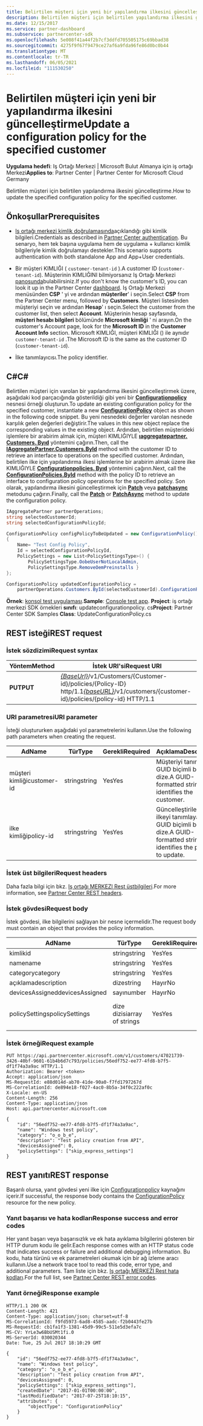 ```yaml
---
title: Belirtilen müşteri için yeni bir yapılandırma ilkesini güncelleştirme
description: Belirtilen müşteri için belirtilen yapılandırma ilkesini güncelleştirme.
ms.date: 12/15/2017
ms.service: partner-dashboard
ms.subservice: partnercenter-sdk
ms.openlocfilehash: 5e008f41a44f2b7cf3ddfd705505175c69bbad38
ms.sourcegitcommit: 4275f9f67f9479ce27af6a9fda96fe86d0bc0b44
ms.translationtype: MT
ms.contentlocale: tr-TR
ms.lasthandoff: 06/05/2021
ms.locfileid: "111530250"
---
```

# <a name="update-a-configuration-policy-for-the-specified-customer"></a><span data-ttu-id="aa255-103">Belirtilen müşteri için yeni bir yapılandırma ilkesini güncelleştirme</span><span class="sxs-lookup"><span data-stu-id="aa255-103">Update a configuration policy for the specified customer</span></span>

<span data-ttu-id="aa255-104">**Uygulama hedefi**: Iş Ortağı Merkezi | Microsoft Bulut Almanya için iş ortağı Merkezi</span><span class="sxs-lookup"><span data-stu-id="aa255-104">**Applies to**: Partner Center | Partner Center for Microsoft Cloud Germany</span></span>

<span data-ttu-id="aa255-105">Belirtilen müşteri için belirtilen yapılandırma ilkesini güncelleştirme.</span><span class="sxs-lookup"><span data-stu-id="aa255-105">How to update the specified configuration policy for the specified customer.</span></span>

## <a name="prerequisites"></a><span data-ttu-id="aa255-106">Önkoşullar</span><span class="sxs-lookup"><span data-stu-id="aa255-106">Prerequisites</span></span>

- <span data-ttu-id="aa255-107">[Iş ortağı merkezi kimlik doğrulamasında](partner-center-authentication.md)açıklandığı gibi kimlik bilgileri.</span><span class="sxs-lookup"><span data-stu-id="aa255-107">Credentials as described in [Partner Center authentication](partner-center-authentication.md).</span></span> <span data-ttu-id="aa255-108">Bu senaryo, hem tek başına uygulama hem de uygulama + kullanıcı kimlik bilgileriyle kimlik doğrulamayı destekler.</span><span class="sxs-lookup"><span data-stu-id="aa255-108">This scenario supports authentication with both standalone App and App+User credentials.</span></span>

- <span data-ttu-id="aa255-109">Bir müşteri KIMLIĞI ( `customer-tenant-id` ).</span><span class="sxs-lookup"><span data-stu-id="aa255-109">A customer ID (`customer-tenant-id`).</span></span> <span data-ttu-id="aa255-110">Müşterinin KIMLIĞINI bilmiyorsanız Iş Ortağı Merkezi [panosunda](https://partner.microsoft.com/dashboard)bulabilirsiniz.</span><span class="sxs-lookup"><span data-stu-id="aa255-110">If you don't know the customer's ID, you can look it up in the Partner Center [dashboard](https://partner.microsoft.com/dashboard).</span></span> <span data-ttu-id="aa255-111">Iş Ortağı Merkezi menüsünden **CSP** ' yi ve ardından **müşteriler**' i seçin.</span><span class="sxs-lookup"><span data-stu-id="aa255-111">Select **CSP** from the Partner Center menu, followed by **Customers**.</span></span> <span data-ttu-id="aa255-112">Müşteri listesinden müşteriyi seçin ve ardından **Hesap**' ı seçin.</span><span class="sxs-lookup"><span data-stu-id="aa255-112">Select the customer from the customer list, then select **Account**.</span></span> <span data-ttu-id="aa255-113">Müşterinin hesap sayfasında, **müşteri hesabı bilgileri** bölümünde **Microsoft kimliği** ' ni arayın.</span><span class="sxs-lookup"><span data-stu-id="aa255-113">On the customer's Account page, look for the **Microsoft ID** in the **Customer Account Info** section.</span></span> <span data-ttu-id="aa255-114">Microsoft KIMLIĞI, müşteri KIMLIĞI () ile aynıdır `customer-tenant-id` .</span><span class="sxs-lookup"><span data-stu-id="aa255-114">The Microsoft ID is the same as the customer ID  (`customer-tenant-id`).</span></span>

- <span data-ttu-id="aa255-115">İlke tanımlayıcısı.</span><span class="sxs-lookup"><span data-stu-id="aa255-115">The policy identifier.</span></span>

## <a name="c"></a><span data-ttu-id="aa255-116">C\#</span><span class="sxs-lookup"><span data-stu-id="aa255-116">C\#</span></span>

<span data-ttu-id="aa255-117">Belirtilen müşteri için varolan bir yapılandırma ilkesini güncelleştirmek üzere, aşağıdaki kod parçacığında gösterildiği gibi yeni bir [**Configurationpolicy**](/dotnet/api/microsoft.store.partnercenter.models.devicesdeployment.configurationpolicy) nesnesi örneği oluşturun.</span><span class="sxs-lookup"><span data-stu-id="aa255-117">To update an existing configuration policy for the specified customer, instantiate a new [**ConfigurationPolicy**](/dotnet/api/microsoft.store.partnercenter.models.devicesdeployment.configurationpolicy) object as shown in the following code snippet.</span></span> <span data-ttu-id="aa255-118">Bu yeni nesnedeki değerler varolan nesnede karşılık gelen değerleri değiştirir.</span><span class="sxs-lookup"><span data-stu-id="aa255-118">The values in this new object replace the corresponding values in the existing object.</span></span> <span data-ttu-id="aa255-119">Ardından, belirtilen müşterideki işlemlere bir arabirim almak için, müşteri KIMLIĞIYLE [**ıaggregatepartner. Customers. Byıd**](/dotnet/api/microsoft.store.partnercenter.customers.icustomercollection.byid) yöntemini çağırın.</span><span class="sxs-lookup"><span data-stu-id="aa255-119">Then, call the [**IAggregatePartner.Customers.ById**](/dotnet/api/microsoft.store.partnercenter.customers.icustomercollection.byid) method with the customer ID to retrieve an interface to operations on the specified customer.</span></span> <span data-ttu-id="aa255-120">Ardından, belirtilen ilke için yapılandırma ilkesi işlemlerine bir arabirim almak üzere ilke KIMLIĞIYLE [**Configurationpolicies. Byıd**](/dotnet/api/microsoft.store.partnercenter.devicesdeployment.iconfigurationpolicycollection.byid) yöntemini çağırın.</span><span class="sxs-lookup"><span data-stu-id="aa255-120">Next, call the [**ConfigurationPolicies.ById**](/dotnet/api/microsoft.store.partnercenter.devicesdeployment.iconfigurationpolicycollection.byid) method with the policy ID to retrieve an interface to configuration policy operations for the specified policy.</span></span> <span data-ttu-id="aa255-121">Son olarak, yapılandırma ilkesini güncelleştirmek için [**Patch**](/dotnet/api/microsoft.store.partnercenter.devicesdeployment.iconfigurationpolicy.patch) veya [**patchasync**](/dotnet/api/microsoft.store.partnercenter.devicesdeployment.iconfigurationpolicy.patchasync) metodunu çağırın.</span><span class="sxs-lookup"><span data-stu-id="aa255-121">Finally, call the [**Patch**](/dotnet/api/microsoft.store.partnercenter.devicesdeployment.iconfigurationpolicy.patch) or [**PatchAsync**](/dotnet/api/microsoft.store.partnercenter.devicesdeployment.iconfigurationpolicy.patchasync) method to update the configuration policy.</span></span>

``` csharp
IAggregatePartner partnerOperations;
string selectedCustomerId;
string selectedConfigurationPolicyId;

ConfigurationPolicy configPolicyToBeUpdated = new ConfigurationPolicy()
{
    Name= "Test Config Policy",
    Id = selectedConfigurationPolicyId,
    PolicySettings = new List<PolicySettingsType>() {
        PolicySettingsType.OobeUserNotLocalAdmin,
        PolicySettingsType.RemoveOemPreinstalls }
};

ConfigurationPolicy updatedConfigurationPolicy =
    partnerOperations.Customers.ById(selectedCustomerId).ConfigurationPolicies.ById(selectedConfigurationPolicyId).Patch(configPolicyToBeUpdated);
```

<span data-ttu-id="aa255-122">**Örnek**: [konsol test uygulaması](console-test-app.md).</span><span class="sxs-lookup"><span data-stu-id="aa255-122">**Sample**: [Console test app](console-test-app.md).</span></span> <span data-ttu-id="aa255-123">**Project**: iş ortağı merkezi SDK örnekleri **sınıfı**: updateconfigurationpolicy. cs</span><span class="sxs-lookup"><span data-stu-id="aa255-123">**Project**: Partner Center SDK Samples **Class**: UpdateConfigurationPolicy.cs</span></span>

## <a name="rest-request"></a><span data-ttu-id="aa255-124">REST isteği</span><span class="sxs-lookup"><span data-stu-id="aa255-124">REST request</span></span>

### <a name="request-syntax"></a><span data-ttu-id="aa255-125">İstek sözdizimi</span><span class="sxs-lookup"><span data-stu-id="aa255-125">Request syntax</span></span>

| <span data-ttu-id="aa255-126">Yöntem</span><span class="sxs-lookup"><span data-stu-id="aa255-126">Method</span></span>  | <span data-ttu-id="aa255-127">İstek URI'si</span><span class="sxs-lookup"><span data-stu-id="aa255-127">Request URI</span></span>                                                                                          |
|---------|------------------------------------------------------------------------------------------------------|
| <span data-ttu-id="aa255-128">**PUT**</span><span class="sxs-lookup"><span data-stu-id="aa255-128">**PUT**</span></span> | <span data-ttu-id="aa255-129">[*{BaseUrl}*](partner-center-rest-urls.md)/v1/Customers/{Customer-id}/policies/{Policy-ID} http/1.1</span><span class="sxs-lookup"><span data-stu-id="aa255-129">[*{baseURL}*](partner-center-rest-urls.md)/v1/customers/{customer-id}/policies/{policy-id} HTTP/1.1</span></span> |

### <a name="uri-parameter"></a><span data-ttu-id="aa255-130">URI parametresi</span><span class="sxs-lookup"><span data-stu-id="aa255-130">URI parameter</span></span>

<span data-ttu-id="aa255-131">İsteği oluştururken aşağıdaki yol parametrelerini kullanın.</span><span class="sxs-lookup"><span data-stu-id="aa255-131">Use the following path parameters when creating the request.</span></span>

| <span data-ttu-id="aa255-132">Ad</span><span class="sxs-lookup"><span data-stu-id="aa255-132">Name</span></span>        | <span data-ttu-id="aa255-133">Tür</span><span class="sxs-lookup"><span data-stu-id="aa255-133">Type</span></span>   | <span data-ttu-id="aa255-134">Gerekli</span><span class="sxs-lookup"><span data-stu-id="aa255-134">Required</span></span> | <span data-ttu-id="aa255-135">Açıklama</span><span class="sxs-lookup"><span data-stu-id="aa255-135">Description</span></span>                                                   |
|-------------|--------|----------|---------------------------------------------------------------|
| <span data-ttu-id="aa255-136">müşteri kimliği</span><span class="sxs-lookup"><span data-stu-id="aa255-136">customer-id</span></span> | <span data-ttu-id="aa255-137">string</span><span class="sxs-lookup"><span data-stu-id="aa255-137">string</span></span> | <span data-ttu-id="aa255-138">Yes</span><span class="sxs-lookup"><span data-stu-id="aa255-138">Yes</span></span>      | <span data-ttu-id="aa255-139">Müşteriyi tanımlayan GUID biçimli bir dize.</span><span class="sxs-lookup"><span data-stu-id="aa255-139">A GUID-formatted string that identifies the customer.</span></span>         |
| <span data-ttu-id="aa255-140">ilke kimliği</span><span class="sxs-lookup"><span data-stu-id="aa255-140">policy-id</span></span>   | <span data-ttu-id="aa255-141">string</span><span class="sxs-lookup"><span data-stu-id="aa255-141">string</span></span> | <span data-ttu-id="aa255-142">Yes</span><span class="sxs-lookup"><span data-stu-id="aa255-142">Yes</span></span>      | <span data-ttu-id="aa255-143">Güncelleştirilecek ilkeyi tanımlayan GUID biçimli bir dize.</span><span class="sxs-lookup"><span data-stu-id="aa255-143">A GUID-formatted string that identifies the policy to update.</span></span> |

### <a name="request-headers"></a><span data-ttu-id="aa255-144">İstek üst bilgileri</span><span class="sxs-lookup"><span data-stu-id="aa255-144">Request headers</span></span>

<span data-ttu-id="aa255-145">Daha fazla bilgi için bkz. [Iş ortağı MERKEZI Rest üstbilgileri](headers.md).</span><span class="sxs-lookup"><span data-stu-id="aa255-145">For more information, see [Partner Center REST headers](headers.md).</span></span>

### <a name="request-body"></a><span data-ttu-id="aa255-146">İstek gövdesi</span><span class="sxs-lookup"><span data-stu-id="aa255-146">Request body</span></span>

<span data-ttu-id="aa255-147">İstek gövdesi, ilke bilgilerini sağlayan bir nesne içermelidir.</span><span class="sxs-lookup"><span data-stu-id="aa255-147">The request body must contain an object that provides the policy information.</span></span>

| <span data-ttu-id="aa255-148">Ad</span><span class="sxs-lookup"><span data-stu-id="aa255-148">Name</span></span>            | <span data-ttu-id="aa255-149">Tür</span><span class="sxs-lookup"><span data-stu-id="aa255-149">Type</span></span>             | <span data-ttu-id="aa255-150">Gerekli</span><span class="sxs-lookup"><span data-stu-id="aa255-150">Required</span></span> | <span data-ttu-id="aa255-151">Güncelleştirilebilir</span><span class="sxs-lookup"><span data-stu-id="aa255-151">Updatable</span></span> | <span data-ttu-id="aa255-152">Açıklama</span><span class="sxs-lookup"><span data-stu-id="aa255-152">Description</span></span>                                                                                                                                              |
|-----------------|------------------|----------|-----------|----------------------------------------------------------------------------------------------------------------------------------------------------------|
| <span data-ttu-id="aa255-153">kimlik</span><span class="sxs-lookup"><span data-stu-id="aa255-153">id</span></span>              | <span data-ttu-id="aa255-154">string</span><span class="sxs-lookup"><span data-stu-id="aa255-154">string</span></span>           | <span data-ttu-id="aa255-155">Yes</span><span class="sxs-lookup"><span data-stu-id="aa255-155">Yes</span></span>      | <span data-ttu-id="aa255-156">Hayır</span><span class="sxs-lookup"><span data-stu-id="aa255-156">No</span></span>        | <span data-ttu-id="aa255-157">İlkeyi tanımlayan GUID biçimli dize.</span><span class="sxs-lookup"><span data-stu-id="aa255-157">The GUID-formatted string that identifies the policy.</span></span>                                                                                                    |
| <span data-ttu-id="aa255-158">name</span><span class="sxs-lookup"><span data-stu-id="aa255-158">name</span></span>            | <span data-ttu-id="aa255-159">string</span><span class="sxs-lookup"><span data-stu-id="aa255-159">string</span></span>           | <span data-ttu-id="aa255-160">Yes</span><span class="sxs-lookup"><span data-stu-id="aa255-160">Yes</span></span>      | <span data-ttu-id="aa255-161">Yes</span><span class="sxs-lookup"><span data-stu-id="aa255-161">Yes</span></span>       | <span data-ttu-id="aa255-162">İlkenin kolay adı.</span><span class="sxs-lookup"><span data-stu-id="aa255-162">The friendly name of the policy.</span></span>                                                                                                                         |
| <span data-ttu-id="aa255-163">category</span><span class="sxs-lookup"><span data-stu-id="aa255-163">category</span></span>        | <span data-ttu-id="aa255-164">string</span><span class="sxs-lookup"><span data-stu-id="aa255-164">string</span></span>           | <span data-ttu-id="aa255-165">Yes</span><span class="sxs-lookup"><span data-stu-id="aa255-165">Yes</span></span>      | <span data-ttu-id="aa255-166">Hayır</span><span class="sxs-lookup"><span data-stu-id="aa255-166">No</span></span>        | <span data-ttu-id="aa255-167">İlke kategorisi.</span><span class="sxs-lookup"><span data-stu-id="aa255-167">The policy category.</span></span>                                                                                                                                     |
| <span data-ttu-id="aa255-168">açıklama</span><span class="sxs-lookup"><span data-stu-id="aa255-168">description</span></span>     | <span data-ttu-id="aa255-169">dize</span><span class="sxs-lookup"><span data-stu-id="aa255-169">string</span></span>           | <span data-ttu-id="aa255-170">Hayır</span><span class="sxs-lookup"><span data-stu-id="aa255-170">No</span></span>       | <span data-ttu-id="aa255-171">Yes</span><span class="sxs-lookup"><span data-stu-id="aa255-171">Yes</span></span>       | <span data-ttu-id="aa255-172">İlke açıklaması.</span><span class="sxs-lookup"><span data-stu-id="aa255-172">The policy description.</span></span>                                                                                                                                  |
| <span data-ttu-id="aa255-173">devicesAssigned</span><span class="sxs-lookup"><span data-stu-id="aa255-173">devicesAssigned</span></span> | <span data-ttu-id="aa255-174">sayı</span><span class="sxs-lookup"><span data-stu-id="aa255-174">number</span></span>           | <span data-ttu-id="aa255-175">Hayır</span><span class="sxs-lookup"><span data-stu-id="aa255-175">No</span></span>       | <span data-ttu-id="aa255-176">Hayır</span><span class="sxs-lookup"><span data-stu-id="aa255-176">No</span></span>        | <span data-ttu-id="aa255-177">Cihaz sayısı.</span><span class="sxs-lookup"><span data-stu-id="aa255-177">The number of devices.</span></span>                                                                                                                                   |
| <span data-ttu-id="aa255-178">policySettings</span><span class="sxs-lookup"><span data-stu-id="aa255-178">policySettings</span></span>  | <span data-ttu-id="aa255-179">dize dizisi</span><span class="sxs-lookup"><span data-stu-id="aa255-179">array of strings</span></span> | <span data-ttu-id="aa255-180">Yes</span><span class="sxs-lookup"><span data-stu-id="aa255-180">Yes</span></span>      | <span data-ttu-id="aa255-181">Yes</span><span class="sxs-lookup"><span data-stu-id="aa255-181">Yes</span></span>       | <span data-ttu-id="aa255-182">İlke ayarları: "none", " \_ OEM \_ ön yüklemelerini kaldır", "OOBE \_ user \_ yerel yönetici değil", " \_ \_ \_ hızlı ayarları atla", "OEM kaydını atla", " \_ \_ \_ EULA 'yı atla \_ ".</span><span class="sxs-lookup"><span data-stu-id="aa255-182">The policy settings: "none","remove\_oem\_preinstalls","oobe\_user\_not\_local\_admin","skip\_express\_settings","skip \_oem\_registration,"skip\_eula".</span></span> |

### <a name="request-example"></a><span data-ttu-id="aa255-183">İstek örneği</span><span class="sxs-lookup"><span data-stu-id="aa255-183">Request example</span></span>

```http
PUT https://api.partnercenter.microsoft.com/v1/customers/47021739-3426-40bf-9601-61b4b6d7c793/policies/56edf752-ee77-4fd8-b7f5-df1f74a3a9ac HTTP/1.1
Authorization: Bearer <token>
Accept: application/json
MS-RequestId: e88d014d-ab70-41de-90a0-f7fd1797267d
MS-CorrelationId: de894e18-f027-4ac0-8b5a-34f0c222af0c
X-Locale: en-US
Content-Length: 256
Content-Type: application/json
Host: api.partnercenter.microsoft.com

{
    "id": "56edf752-ee77-4fd8-b7f5-df1f74a3a9ac",
    "name": "Windows test policy",
    "category": "o_o_b_e",
    "description": "Test policy creation from API",
    "devicesAssigned": 0,
    "policySettings": ["skip_express_settings"]
}
```

## <a name="rest-response"></a><span data-ttu-id="aa255-184">REST yanıtı</span><span class="sxs-lookup"><span data-stu-id="aa255-184">REST response</span></span>

<span data-ttu-id="aa255-185">Başarılı olursa, yanıt gövdesi yeni ilke için [Configurationpolicy](device-deployment-resources.md#configurationpolicy) kaynağını içerir.</span><span class="sxs-lookup"><span data-stu-id="aa255-185">If successful, the response body contains the [ConfigurationPolicy](device-deployment-resources.md#configurationpolicy) resource for the new policy.</span></span>

### <a name="response-success-and-error-codes"></a><span data-ttu-id="aa255-186">Yanıt başarısı ve hata kodları</span><span class="sxs-lookup"><span data-stu-id="aa255-186">Response success and error codes</span></span>

<span data-ttu-id="aa255-187">Her yanıt başarı veya başarısızlık ve ek hata ayıklama bilgilerini gösteren bir HTTP durum kodu ile gelir.</span><span class="sxs-lookup"><span data-stu-id="aa255-187">Each response comes with an HTTP status code that indicates success or failure and additional debugging information.</span></span> <span data-ttu-id="aa255-188">Bu kodu, hata türünü ve ek parametreleri okumak için bir ağ izleme aracı kullanın.</span><span class="sxs-lookup"><span data-stu-id="aa255-188">Use a network trace tool to read this code, error type, and additional parameters.</span></span> <span data-ttu-id="aa255-189">Tam liste için bkz. [Iş ortağı MERKEZI Rest hata kodları](error-codes.md).</span><span class="sxs-lookup"><span data-stu-id="aa255-189">For the full list, see [Partner Center REST error codes](error-codes.md).</span></span>

### <a name="response-example"></a><span data-ttu-id="aa255-190">Yanıt örneği</span><span class="sxs-lookup"><span data-stu-id="aa255-190">Response example</span></span>

```http
HTTP/1.1 200 OK
Content-Length: 421
Content-Type: application/json; charset=utf-8
MS-CorrelationId: f9fd5973-6ad8-4585-aadc-f2b0443fe27b
MS-RequestId: cb1fa1f3-1381-45d9-99c5-511e5d3efa7c
MS-CV: YrLe3w6BbUSMt1fi.0
MS-ServerId: 030020344
Date: Tue, 25 Jul 2017 18:10:29 GMT

{
    "id": "56edf752-ee77-4fd8-b7f5-df1f74a3a9ac",
    "name": "Windows test policy",
    "category": "o_o_b_e",
    "description": "Test policy creation from API",
    "devicesAssigned": 0,
    "policySettings": ["skip_express_settings"],
    "createdDate": "2017-01-01T00:00:00",
    "lastModifiedDate": "2017-07-25T18:10:15",
    "attributes": {
        "objectType": "ConfigurationPolicy"
    }
}
```
